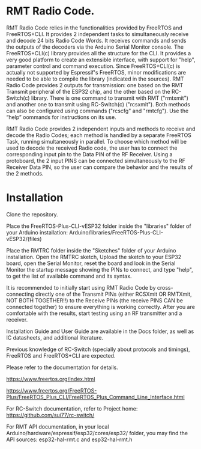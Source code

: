 # RMT Radio Code.

RMT Radio Code relies in the functionalities provided by FreeRTOS and FreeRTOS+CLI. It provides 2 independent tasks to simultaneously receive and decode 24 bits Radio Code Words. It receives commands and sends the outputs of the decoders via the Arduino Serial Monitor console. The FreeRTOS+CLI(c) library provides all the structure for the CLI. It provides a very good platform to create an extensible interface, with support for "help", parameter control and command execution. Since FreeRTOS+CLI(c) is actually not supported by Espressif's FreeRTOS, minor modifications are needed to be able to compile the library (indicated in the sources). RMT Radio Code provides 2 outputs for transmission: one based on the RMT Transmit peripheral of the ESP32 chip, and the other based on the RC-Switch(c) library. There is one command to transmit with RMT ("rmtxmit") and another one to transmit using RC-Switch(c) ("rcsxmit"). Both methods can also be configured using commands ("rcscfg" and "rmtcfg"). Use the “help” oommands for instructions on its use.

RMT Radio Code provides 2 independent inputs and methods to receive and decode the Radio Codes; each method is handled by a separate FreeRTOS Task, running simultaneously in parallel. To choose which method will be used to decode the received Radio code, the user has to connect the corresponding input pin to the Data PIN of the RF Receiver. Using a protoboard, the 2 input PINS can be connected simultaneously to the RF Receiver Data PIN, so the user can compare the behavior and the results of the 2 methods. 

# Installation

Clone the repository.

Place the FreeRTOS-Plus-CLI-vESP32 folder inside the "libraries" folder of your Arduino installation: Arduino/libraries/FreeRTOS-Plus-CLI-vESP32/(files)

Place the RMTRC folder inside the "Sketches" folder of your Arduino installation.  Open the RMTRC sketch, Upload the sketch to your ESP32 board, open the Serial Monitor, reset the board and look in the Serial Monitor the startup message showing the PINs to connect, and type "help", to get the list of available command and its syntax.

It is recommended to initially start using RMT Radio Code by cross-connecting directly one of the Transmit PINs (either RCSXmit OR RMTXmit, NOT BOTH TOGETHER!!) to the Receive PINs (the receive PINS CAN be connected together) to ensure everything is working correctly. After you are comfortable with the results, start testing using an RF transmitter and a receiver.  

Installation Guide and User Guide are available in the Docs folder, as well as IC datasheets, and additional literature.

Previous knowledge of RC-Switch (specially about protocols and timings), FreeRTOS and FreeRTOS+CLI are expected.

Please refer to the documentation for details.

https://www.freertos.org/index.html

https://www.freertos.org/FreeRTOS-Plus/FreeRTOS_Plus_CLI/FreeRTOS_Plus_Command_Line_Interface.html

For RC-Switch documentation, refer to Project home: https://github.com/sui77/rc-switch/

For RMT API documentation, in your local Arduino/hardware/espressif/esp32/cores/esp32/ folder, you may find the API sources: esp32-hal-rmt.c and esp32-hal-rmt.h
